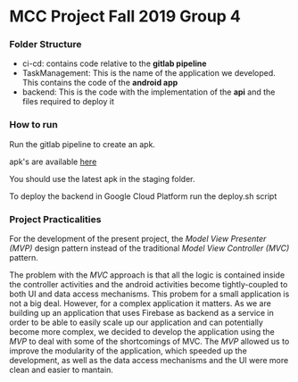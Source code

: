 # MCC Project Fall 2019 Group 4

### Folder Structure

- ci-cd: contains code relative to the **gitlab pipeline**
- TaskManagement: This is the name of the application we developed. This contains the code of the **android app**
- backend: This is the code with the implementation of the **api** and the files required to deploy it

### How to run

Run the gitlab pipeline to create an apk.

apk's are available [here](https://drive.google.com/open?id=1482NVzK5lsH33SAtQEchHL7XrsddCbgY)

You should use the latest apk in the staging folder.

To deploy the backend in Google Cloud Platform run the deploy.sh script


### Project Practicalities

For the development of the present project, the *Model View Presenter (MVP)* design pattern instead of the traditional *Model View Controller (MVC)* pattern.

The problem with the *MVC* approach is that all the logic is contained inside the controller activities
and the android activities become tightly-coupled to both UI and data access mechanisms. This probem for a small application is not a big deal. However, for a complex application it matters. As we are building up an application that uses Firebase as backend as a service in order to be able to easily scale up our application and can potentially become more complex, we decided to develop the application using the *MVP* to deal with some of the shortcomings of MVC. The *MVP* allowed us to improve the modularity of the application, which speeded up the development, as well as the data access mechanisms and the UI were more clean and easier to mantain.